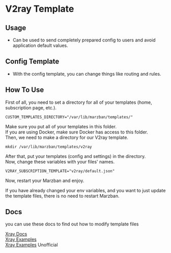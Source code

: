 # V2ray Template

## Usage

- Can be used to send completely prepared config to users and avoid application default values.

## Config Template

- With the config template, you can change things like routing and rules.

## How To Use

First of all, you need to set a directory for all of your templates (home, subscription page, etc.).

```shell
CUSTOM_TEMPLATES_DIRECTORY="/var/lib/marzban/templates/"
```

Make sure you put all of your templates in this folder.\
If you are using Docker, make sure Docker has access to this folder.\
Then, we need to make a directory for our V2ray template.

```shell
mkdir /var/lib/marzban/templates/v2ray
```

After that, put your templates (config and settings) in the directory.\
Now, change these variables with your files' names.

```shell
V2RAY_SUBSCRIPTION_TEMPLATE="v2ray/default.json"
```

Now, restart your Marzban and enjoy.

If you have already changed your env variables, and you want to just update the template files, there is no need to restart Marzban.

## Docs

you can use these docs to find out how to modify template files

[Xray Docs](https://xtls.github.io/en/) \
[Xray Examples](https://github.com/XTLS/Xray-examples) \
[Xray Examples](https://github.com/chika0801/Xray-examples) Unofficial
